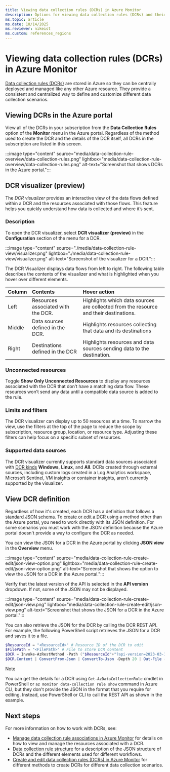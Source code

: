 ```yaml
---
title: Viewing data collection rules (DCRs) in Azure Monitor
description: Options for viewing data collection rules (DCRs) and their definitions in Azure Monitor.
ms.topic: article
ms.date: 10/14/2025
ms.reviewer: nikeist
ms.custom: references_regions
---
```


# Viewing data collection rules (DCRs) in Azure Monitor
[Data collection rules (DCRs)](../data-collection/data-collection-rule-overview.md) are stored in Azure so they can be centrally deployed and managed like any other Azure resource. They provide a consistent and centralized way to define and customize different data collection scenarios.

## Viewing DCRs in the Azure portal

View all of the DCRs in your subscription from the **Data Collection Rules** option of the **Monitor** menu in the Azure portal. Regardless of the method used to create the DCR and the details of the DCR itself, all DCRs in the subscription are listed in this screen.

:::image type="content" source="media/data-collection-rule-overview/data-collection-rules.png" lightbox="media/data-collection-rule-overview/data-collection-rules.png" alt-text="Screenshot that shows DCRs in the Azure portal.":::

## DCR visualizer (preview)
The *DCR visualizer* provides an interactive view of the data flows defined within a DCR and the resources associated with those flows. This feature helps you quickly understand how data is collected and where it’s sent. 

### Description

To open the DCR visualizer, select **DCR visualizer (preview)** in the **Configuration** section of the menu for a DCR.

:::image type="content" source="./media/data-collection-rule-view/visualizer.png" lightbox="./media/data-collection-rule-view/visualizer.png" alt-text="Screenshot of the visualizer for a DCR.":::

The DCR Visualizer displays data flows from left to right. The following table describes the contents of the visualizer and what is highlighted when you hover over different elements.

| Column | Contents | Hover action |
|:---|:---|:---|
| Left | Resources associated with the DCR. | Highlights which data sources are collected from the resource and their destinations. |
| Middle | Data sources defined in the DCR. | Highlights resources collecting that data and its destinations |
| Right | Destinations defined in the DCR | Highlights resources and data sources sending data to the destination. |

### Unconnected resources
Toggle **Show Only Unconnected Resources** to display any resources associated with the DCR that don’t have a matching data flow. These resources won’t send any data until a compatible data source is added to the rule.

### Limits and filters
The DCR visualizer can display up to 50 resources at a time. To narrow the view, use the filters at the top of the page to reduce the scope by subscription, resource group, location, or resource type. Adjusting these filters can help focus on a specific subset of resources.

### Supported data sources
The DCR visualizer currently supports standard data sources associated with [DCR kinds](./data-collection-rule-structure.md#kind) **Windows**, **Linux**, and **All**. DCRs created through external sources, including custom logs created in a Log Analytics workspace, Microsoft Sentinel, VM insights or container insights, aren’t currently supported by the visualizer.

## View DCR definition

Regardless of how it's created, each DCR has a definition that follows a [standard JSON schema](data-collection-rule-structure.md). To [create or edit a DCR](./data-collection-rule-create-edit.md) using a method other than the Azure portal, you need to work directly with its JSON definition. For some scenarios you must work with the JSON definition because the Azure portal doesn't provide a way to configure the DCR as needed.

You can view the JSON for a DCR in the Azure portal by clicking **JSON view** in the **Overview** menu.

:::image type="content" source="media/data-collection-rule-create-edit/json-view-option.png" lightbox="media/data-collection-rule-create-edit/json-view-option.png" alt-text="Screenshot that shows the option to view the JSON for a DCR in the Azure portal.":::

Verify that the latest version of the API is selected in the **API version** dropdown. If not, some of the JSON may not be displayed.

:::image type="content" source="media/data-collection-rule-create-edit/json-view.png" lightbox="media/data-collection-rule-create-edit/json-view.png" alt-text="Screenshot that shows the JSON for a DCR in the Azure portal.":::

You can also retrieve the JSON for the DCR by calling the DCR REST API. For example, the following PowerShell script retrieves the JSON for a DCR and saves it to a file.

```powershell
$ResourceId = "<ResourceId>" # Resource ID of the DCR to edit
$FilePath = "<FilePath>" # File to store DCR content
$DCR = Invoke-AzRestMethod -Path ("$ResourceId"+"?api-version=2023-03-11") -Method GET
$DCR.Content | ConvertFrom-Json | ConvertTo-Json -Depth 20 | Out-File -FilePath $FilePath
```

> [!NOTE]
> You can get the details for a DCR using `Get-AzDataCollectionRule` cmdlet in PowerShell or `az monitor data-collection rule show` command in Azure CLI, but they don't provide the JSON in the format that you require for editing. Instead, use PowerShell or CLI to call the REST API as shown in the example.



## Next steps

For more information on how to work with DCRs, see:

* [Manage data collection rule associations in Azure Monitor](./data-collection-rule-associations.md) for details on how to view and manage the resources associated with a DCR.
* [Data collection rule structure](./data-collection-rule-structure.md) for a description of the JSON structure of DCRs and the different elements used for different workflows.
* [Create and edit data collection rules (DCRs) in Azure Monitor](./data-collection-rule-create-edit.md) for different methods to create DCRs for different data collection scenarios.
